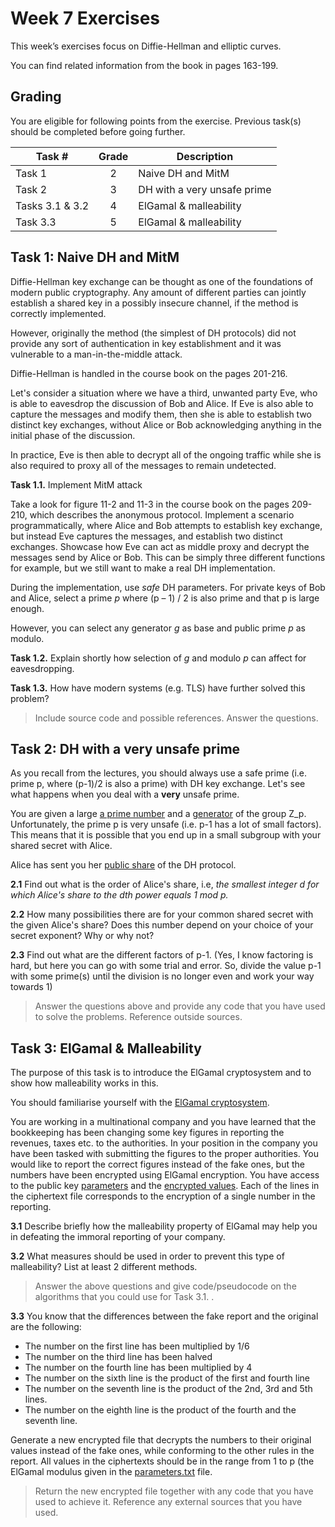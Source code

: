 # Week 7 Exercises

This week’s exercises focus on Diffie-Hellman and elliptic curves.

You can find related information from the book in pages 163-199. 

## Grading

You are eligible for following points from the exercise. Previous task(s) should be completed before going further.

Task #|Grade|Description|
-----|:---:|-----------|
Task 1 | 2 |  Naive DH and MitM
Task 2 | 3 | DH with a very unsafe prime
Tasks 3.1 & 3.2 | 4 | ElGamal & malleability
Task 3.3| 5 | ElGamal & malleability

## Task 1: Naive DH and MitM ##

Diffie-Hellman key exchange can be thought as one of the foundations of modern public cryptography. Any amount of different parties can jointly establish a shared key in a possibly insecure channel, if the method is correctly implemented.

However, originally the method (the simplest of DH protocols) did not provide any sort of authentication in key establishment and it was vulnerable to a man-in-the-middle attack.

Diffie-Hellman is handled in the course book on the pages 201-216.

Let's consider a situation where we have a third, unwanted party Eve, who is able to eavesdrop the discussion of Bob and Alice. If Eve is also able to capture the messages and modify them, then she is able to establish two distinct key exchanges, without Alice or Bob acknowledging anything in the initial phase of the discussion.

In practice, Eve is then able to decrypt all of the ongoing traffic while she is also required to proxy all of the messages to remain undetected.

**Task 1.1.** Implement MitM attack

Take a look for figure 11-2 and 11-3 in the course book on the pages 209-210, which describes the anonymous protocol. Implement a scenario programmatically, where Alice and Bob attempts to establish key exchange, but instead Eve captures the messages, and establish two distinct exchanges. Showcase how Eve can act as middle proxy and decrypt the messages send by Alice or Bob. This can be simply three different functions for example, but we still want to make a real DH implementation.

During the implementation, use *safe* DH parameters. For private keys of Bob and Alice, select a prime *p* where (p – 1) / 2 is also prime and that p is large enough.


However, you can select any generator *g* as base and public prime *p* as modulo. 

**Task 1.2.** Explain shortly how selection of *g* and modulo *p* can affect for eavesdropping. 


**Task 1.3.** How have modern systems (e.g. TLS) have further solved this problem?

> Include source code and possible references. Answer the questions.

## Task 2: DH with a very unsafe prime ##

As you recall from the lectures, you should always use a safe prime (i.e. prime p, where (p-1)/2 is also a prime) with DH key exchange. Let's see what happens when you deal with a **very** unsafe prime.

You are given a large [a prime number](t2_files/unsafe_p.txt) and a [generator](t2_files/generator.txt) of the group Z_p. Unfortunately, the prime p is very unsafe (i.e. p-1 has a lot of small factors). This means that it is possible that you end up in a small subgroup with your shared secret with Alice.

Alice has sent you her [public share](t2_files/unsafe_ga.txt) of the DH protocol. 

**2.1** Find out what is the order of Alice's share, i.e, *the smallest integer d for which Alice's share to the dth power equals 1 mod p.*

**2.2** How many possibilities there are for your common shared secret with the given Alice's share? Does this number depend on your choice of your secret exponent? Why or why not?

**2.3** Find out what are the different factors of p-1. (Yes, I know factoring is hard, but here you can go with some trial and error. So, divide the value p-1 with some prime(s) until the division is no longer even and work your way towards 1)

> Answer the questions above and provide any code that you have used to solve the problems. Reference outside sources.

## Task 3: ElGamal & Malleability ##
The purpose of this task is to introduce the ElGamal cryptosystem and to show how malleability works in this.

You should familiarise yourself with the [ElGamal cryptosystem](https://en.wikipedia.org/wiki/ElGamal_encryption).

You are working in a multinational company and you have learned that the bookkeeping has been changing some key figures in reporting the revenues, taxes etc. to the authorities. In your position in the company you have been tasked with submitting the figures to the proper authorities. You would like to report the correct figures instead of the fake ones, but the numbers have been encrypted using ElGamal encryption. You have access to the public key [parameters](t3_files/parameters.txt) and the [encrypted values](t3_files/ciphertexts.txt). Each of the lines in the ciphertext file corresponds to the encryption of a single number in the reporting.

**3.1** Describe briefly how the malleability property of ElGamal may help you in defeating the immoral reporting of your company.

**3.2** What measures should be used in order to prevent this type of malleability? List at least 2 different methods.

> Answer the above questions and give code/pseudocode on the algorithms that you could use for Task 3.1. .

**3.3** You know that the differences between the fake report and the original are the following:
* The number on the first line has been multiplied by 1/6
* The number on the third line has been halved
* The number on the fourth line has been multiplied by 4
* The number on the sixth line is the product of the first and fourth line
* The number on the seventh line is the product of the 2nd, 3rd and 5th lines.
* The number on the eighth line is the product of the fourth and the seventh line.

Generate a new encrypted file that decrypts the numbers to their original values instead of the fake ones, while conforming to the other rules in the report.
All values in the ciphertexts should be in the range from 1 to p (the ElGamal modulus given in the [parameters.txt](t3_files/parameters.txt) file.

> Return the new encrypted file together with any code that you have used to achieve it. Reference any external sources that you have used.

